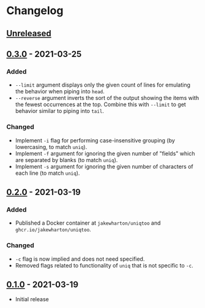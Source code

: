 # Changelog

## [Unreleased]


## [0.3.0] - 2021-03-25

### Added

 - `--limit` argument displays only the given count of lines for emulating the behavior when piping
   into `head`.
 - `--reverse` argument inverts the sort of the output showing the items with the fewest occurrences
   at the top. Combine this with `--limit` to get behavior similar to piping into `tail`.

### Changed

 - Implement `-i` flag for performing case-insensitive grouping (by lowercasing, to match `uniq`).
 - Implement `-f` argument for ignoring the given number of "fields" which are separated by blanks
   (to match `uniq`).
 - Implement `-s` argument for ignoring the given number of characters of each line
   (to match `uniq`).


## [0.2.0] - 2021-03-19

### Added

 - Published a Docker container at `jakewharton/uniqtoo` and `ghcr.io/jakewharton/uniqtoo`.

### Changed

 - `-c` flag is now implied and does not need specified.
 - Removed flags related to functionality of `uniq` that is not specific to `-c`.


## [0.1.0] - 2021-03-19

 - Initial release


[Unreleased]: https://github.com/JakeWharton/uniqtoo/compare/0.3.0...HEAD
[0.3.0]: https://github.com/JakeWharton/uniqtoo/releases/tag/0.3.0
[0.2.0]: https://github.com/JakeWharton/uniqtoo/releases/tag/0.2.0
[0.1.0]: https://github.com/JakeWharton/uniqtoo/releases/tag/0.1.0

